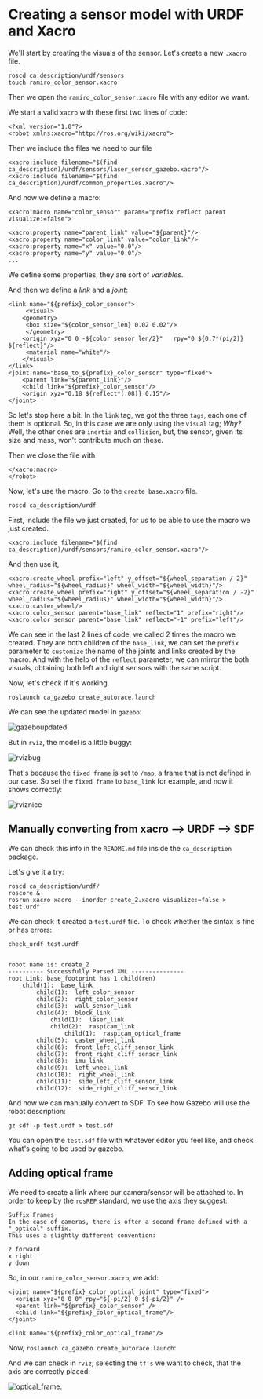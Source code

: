 # Creating a sensor model with URDF and Xacro

We'll start by creating the visuals of the sensor.
Let's create a new `.xacro` file.

    roscd ca_description/urdf/sensors
    touch ramiro_color_sensor.xacro

Then we open the `ramiro_color_sensor.xacro` file with any editor we want.

We start a valid `xacro` with these first two lines of code:

    <?xml version="1.0"?>
    <robot xmlns:xacro="http://ros.org/wiki/xacro">

Then we include the files we need to our file

    <xacro:include filename="$(find ca_description)/urdf/sensors/laser_sensor_gazebo.xacro"/>
    <xacro:include filename="$(find ca_description)/urdf/common_properties.xacro"/>

And now we define a macro:

    <xacro:macro name="color_sensor" params="prefix reflect parent visualize:=false">
    
    <xacro:property name="parent_link" value="${parent}"/>
    <xacro:property name="color_link" value="color_link"/>
    <xacro:property name="x" value="0.0"/>
    <xacro:property name="y" value="0.0"/>
    ...

We define some properties, they are sort of *variables*.

And then we define a *link* and a *joint*:

    <link name="${prefix}_color_sensor">
         <visual>
        <geometry>
         <box size="${color_sensor_len} 0.02 0.02"/>
         </geometry>
        <origin xyz="0 0 -${color_sensor_len/2}"   rpy="0 ${0.7*(pi/2)} ${reflect}"/>
         <material name="white"/>
        </visual>
    </link>
    <joint name="base_to_${prefix}_color_sensor" type="fixed">
        <parent link="${parent_link}"/>
        <child link="${prefix}_color_sensor"/>
        <origin xyz="0.18 ${reflect*(.08)} 0.15"/>
    </joint>

So let's stop here a bit.
In the `link` tag, we got the three `tags`, each one of them is optional.
So, in this case we are only using the `visual` tag; *Why?*
Well, the other ones are `inertia` and `collision`, but, the sensor, given its size and mass, won't contribute much on these.

Then we close the file with

    </xacro:macro>
    </robot>

Now, let's use the macro.
Go to the `create_base.xacro` file.

    roscd ca_description/urdf

First, include the file we just created, for us to be able to use the macro we just created.

    <xacro:include filename="$(find ca_description)/urdf/sensors/ramiro_color_sensor.xacro"/>

And then use it, 

    <xacro:create_wheel prefix="left" y_offset="${wheel_separation / 2}" wheel_radius="${wheel_radius}" wheel_width="${wheel_width}"/>
    <xacro:create_wheel prefix="right" y_offset="${wheel_separation / -2}" wheel_radius="${wheel_radius}" wheel_width="${wheel_width}"/>
    <xacro:caster_wheel/>
    <xacro:color_sensor parent="base_link" reflect="1" prefix="right"/>
    <xacro:color_sensor parent="base_link" reflect="-1" prefix="left"/>

We can see in the last 2 lines of code, we called 2 times the macro we created.
They are both children of the `base_link`, we can set the `prefix` parameter to `customize` the name of the joints and links created by the macro.
And with the help of the `reflect` parameter, we can mirror the both visuals, obtaining both left and right sensors with the same script.

Now, let's check if it's working.

    roslaunch ca_gazebo create_autorace.launch

We can see the updated model in `gazebo`:

![gazeboupdated](media/gazebo_model.png)

But in `rviz`, the model is a little buggy:

![rvizbug](media/rviz_bug.png)

That's because the `fixed frame` is set to `/map`, a frame that is not defined in our case.
So set the `fixed frame` to `base_link` for example, and now it shows correctly:

![rviznice](media/rviz_nice.png)

## Manually converting from xacro --> URDF --> SDF

We can check this info in the `README.md` file inside the `ca_description` package.

Let's give it a try:

    roscd ca_description/urdf/
    roscore &
    rosrun xacro xacro --inorder create_2.xacro visualize:=false > test.urdf

We can check it created a `test.urdf` file.
To check whether the sintax is fine or has errors:

    check_urdf test.urdf


    robot name is: create_2
    ---------- Successfully Parsed XML ---------------
    root Link: base_footprint has 1 child(ren)
        child(1):  base_link
            child(1):  left_color_sensor
            child(2):  right_color_sensor
            child(3):  wall_sensor_link
            child(4):  block_link
                child(1):  laser_link
                child(2):  raspicam_link
                    child(1):  raspicam_optical_frame
            child(5):  caster_wheel_link
            child(6):  front_left_cliff_sensor_link
            child(7):  front_right_cliff_sensor_link
            child(8):  imu_link
            child(9):  left_wheel_link
            child(10):  right_wheel_link
            child(11):  side_left_cliff_sensor_link
            child(12):  side_right_cliff_sensor_link

And now we can manually convert to SDF.
To see how Gazebo will use the robot description:

    gz sdf -p test.urdf > test.sdf

You can open the `test.sdf` file with whatever editor you feel like, and check what's going to be used by gazebo.

## Adding optical frame

We need to create a link where our camera/sensor will be attached to.
In order to keep by the `rosREP` standard, we use the axis they suggest:

    Suffix Frames
    In the case of cameras, there is often a second frame defined with a "_optical" suffix. 
    This uses a slightly different convention:

    z forward
    x right
    y down

So, in our `ramiro_color_sensor.xacro`, we add:

    <joint name="${prefix}_color_optical_joint" type="fixed">
      <origin xyz="0 0 0" rpy="${-pi/2} 0 ${-pi/2}" />
      <parent link="${prefix}_color_sensor" />
      <child link="${prefix}_color_optical_frame"/>
    </joint>

    <link name="${prefix}_color_optical_frame"/>

Now, `roslaunch ca_gazebo create_autorace.launch`:

And we can check in `rviz`, selecting the `tf's` we want to check, that the axis are correctly placed:

![optical_frame](media/optical_frame_axis.png).

